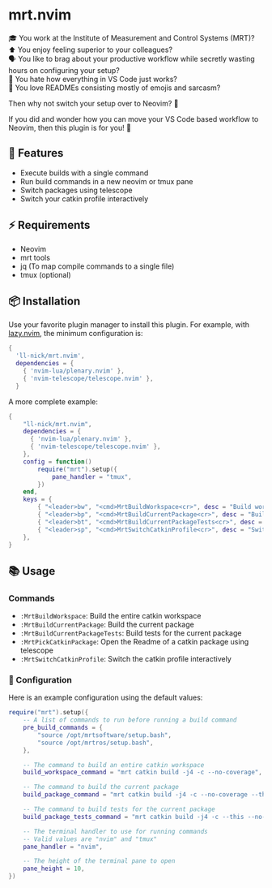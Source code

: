 # mrt.nvim

🎓 You work at the Institute of Measurement and Control Systems (MRT)? \
⬆️  You enjoy feeling superior to your colleagues? \
🗣️ You like to brag about your productive workflow while secretly wasting hours on configuring your setup? \
🔌 You hate how everything in VS Code just works? \
📄 You love READMEs consisting mostly of emojis and sarcasm?

Then why not switch your setup over to Neovim? 🤯

If you did and wonder how you can move your VS Code based workflow to Neovim, then this plugin is for you! 🎉

## 🚀 Features

- Execute builds with a single command
- Run build commands in a new neovim or tmux pane
- Switch packages using telescope
- Switch your catkin profile interactively
 
## ⚡️ Requirements

- Neovim
- mrt tools
- jq (To map compile commands to a single file)
- tmux (optional)

## 📦 Installation

Use your favorite plugin manager to install this plugin.
For example, with [lazy.nvim](https://github.com/folke/lazy.nvim), the minimum configuration is:

```lua
{
  'll-nick/mrt.nvim',
  dependencies = { 
    { 'nvim-lua/plenary.nvim' },
    { 'nvim-telescope/telescope.nvim' },
  }
```

A more complete example:
```lua
{
    "ll-nick/mrt.nvim",
    dependencies = { 
      { 'nvim-lua/plenary.nvim' },
      { 'nvim-telescope/telescope.nvim' },
    },
    config = function()
        require("mrt").setup({
            pane_handler = "tmux",
        })
    end,
    keys = {
        { "<leader>bw", "<cmd>MrtBuildWorkspace<cr>", desc = "Build workspace" },
        { "<leader>bp", "<cmd>MrtBuildCurrentPackage<cr>", desc = "Build current package" },
        { "<leader>bt", "<cmd>MrtBuildCurrentPackageTests<cr>", desc = "Build tests for current package" },
        { "<leader>sp", "<cmd>MrtSwitchCatkinProfile<cr>", desc = "Switch catkin profile" },
    },
}
```

## 📚 Usage

### Commands

- `:MrtBuildWorkspace`: Build the entire catkin workspace
- `:MrtBuildCurrentPackage`: Build the current package
- `:MrtBuildCurrentPackageTests`: Build tests for the current package
- `:MrtPickCatkinPackage`: Open the Readme of a catkin package using telescope
- `:MrtSwitchCatkinProfile`: Switch the catkin profile interactively

### 🔧 Configuration

Here is an example configuration using the default values:

```lua
require("mrt").setup({
	-- A list of commands to run before running a build command
	pre_build_commands = {
		"source /opt/mrtsoftware/setup.bash",
		"source /opt/mrtros/setup.bash",
	},

	-- The command to build an entire catkin workspace
	build_workspace_command = "mrt catkin build -j4 -c --no-coverage",

	-- The command to build the current package
	build_package_command = "mrt catkin build -j4 -c --no-coverage --this",

	-- The command to build tests for the current package
	build_package_tests_command = "mrt catkin build -j4 -c --this --no-deps --no-coverage --verbose --catkin-make-args tests",

	-- The terminal handler to use for running commands
	-- Valid values are "nvim" and "tmux"
	pane_handler = "nvim",

	-- The height of the terminal pane to open
	pane_height = 10,
})
```

